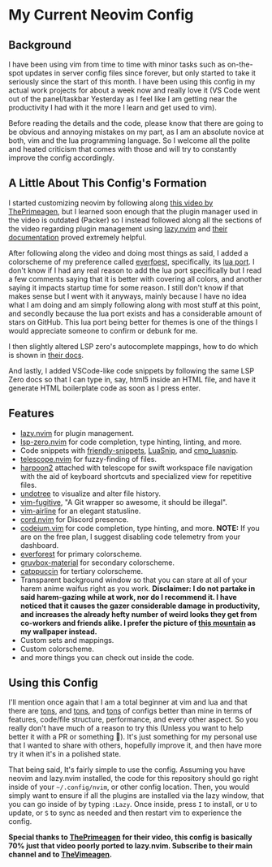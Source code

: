 # My Current Neovim Config
## Background
I have been using vim from time to time with minor tasks such as on-the-spot updates in server config files since forever, but only started to take it seriously since the start of this month. I have been using this config in my actual work projects for about a week now and really love it (VS Code went out of the panel/taskbar Yesterday as I feel like I am getting near the productivity I had with it the more I learn and get used to vim).

Before reading the details and the code, please know that there are going to be obvious and annoying mistakes on my part, as I am an absolute novice at both, vim and the lua programming language. So I welcome all the polite and heated criticism that comes with those and will try to constantly improve the config accordingly.

## A Little About This Config's Formation
I started customizing neovim by following along [this video by ThePrimeagen](https://www.youtube.com/watch?v=w7i4amO_zaE&pp=ygUXcHJpbWVhZ2VuIG5lb3ZpbSBjb25maWc%3D), but I learned soon enough that the plugin manager used in the video is outdated (Packer) so I instead followed along all the sections of the video regarding plugin management using [lazy.nvim](https://github.com/folke/lazy.nvim) and [their documentation](https://www.lazyvim.org/configuration/lazy.nvim) proved extremely helpful.

After following along the video and doing most things as said, I added a colorscheme of my preference called [everfoest](https://github.com/sainnhe/everforest), specifically, its [lua port](https://github.com/neanias/everforest-nvim). I don't know if I had any real reason to add the lua port specifically but I read a few comments saying that it is better with covering all colors, and another saying it impacts startup time for some reason. I still don't know if that makes sense but I went with it anyways, mainly because I have no idea what I am doing and am simply following along with most stuff at this point, and secondly because the lua port exists and has a considerable amount of stars on GitHub. This lua port being better for themes is one of the things I would appreciate someone to confirm or debunk for me.

I then slightly altered LSP zero's autocomplete mappings, how to do which is shown in [their docs](https://lsp-zero.netlify.app/v3.x/autocomplete.html).

And lastly, I added VSCode-like code snippets by following the same LSP Zero docs so that I can type in, say, html5 inside an HTML file, and have it generate HTML boilerplate code as soon as I press enter.

## Features
- [lazy.nvim](https://github.com/folke/lazy.nvim) for plugin management.
- [lsp-zero.nvim](https://github.com/VonHeikemen/lsp-zero.nvim) for code completion, type hinting, linting, and more.
- Code snippets with [friendly-snippets](https://github.com/rafamadriz/friendly-snippets), [LuaSnip](https://github.com/L3MON4D3/LuaSnip), and [cmp_luasnip](https://github.com/saadparwaiz1/cmp_luasnip).
- [telescope.nvim](https://github.com/nvim-telescope/telescope.nvim) for fuzzy-finding of files.
- [harpoon2](https://github.com/ThePrimeagen/harpoon/tree/harpoon2) attached with telescope for swift workspace file navigation with the aid of keyboard shortcuts and specialized view for repetitive files.
- [undotree](https://github.com/mbbill/undotree) to visualize and alter file history.
- [vim-fugitive](https://github.com/tpope/vim-fugitive), "A Git wrapper so awesome, it should be illegal".
- [vim-airline](https://github.com/vim-airline/vim-airline) for an elegant statusline.
- [cord.nvim](https://github.com/vyfor/cord.nvim) for Discord presence.
- [codeium.vim](https://github.com/Exafunction/codeium.vim) for code completion, type hinting, and more. **NOTE:** If you are on the free plan, I suggest disabling code telemetry from your dashboard.
- [everforest](https://github.com/sainnhe/everforest) for primary colorscheme.
- [gruvbox-material](https://github.com/sainnhe/gruvbox-material) for secondary colorscheme.
- [catppuccin](https://github.com/catppuccin/nvim) for tertiary colorscheme.
- Transparent background window so that you can stare at all of your harem anime waifus right as you work. **Disclaimer: I do not partake in said harem-gazing while at work, nor do I recommend it. I have noticed that it causes the gazer considerable damage in productivity, and increases the already hefty number of weird looks they get from co-workers and friends alike. I prefer the picture of [this mountain](https://www.reddit.com/media?url=https%3A%2F%2Fpreview.redd.it%2Fardz5g17os451.jpg%3Fwidth%3D1080%26crop%3Dsmart%26auto%3Dwebp%26s%3Da18c894a24b519aa6be7b7b7901fd9eedd3829c6) as my wallpaper instead.**
- Custom sets and mappings.
- Custom colorscheme.
- and more things you can check out inside the code.

## Using this Config
I'll mention once again that I am a total beginner at vim and lua and that there are [tons](https://github.com/jdhao/nvim-config), and [tons](https://www.lunarvim.org/), and [tons](https://astronvim.com/) of configs better than mine in terms of features, code/file structure, performance, and every other aspect. So you really don't have much of a reason to try this (Unless you want to help better it with a PR or something 🥹). It's just something for my personal use that I wanted to share with others, hopefully improve it, and then have more try it when it's in a polished state.

That being said, It's fairly simple to use the config. Assuming you have neovim and lazy.nvim installed, the code for this repository should go right inside of your `~/.config/nvim`, or other config location. Then, you would simply want to ensure if all the plugins are installed via the lazy window, that you can go inside of by typing `:Lazy`. Once inside, press `I` to install, or `U` to update, or `S` to sync as needed and then restart vim to experience the config.

**Special thanks to [ThePrimeagen](https://www.youtube.com/c/theprimeagen) for their video, this config is basically 70% just that video poorly ported to lazy.nvim. Subscribe to their main channel and to [TheVimeagen](https://www.youtube.com/@TheVimeagen).**

